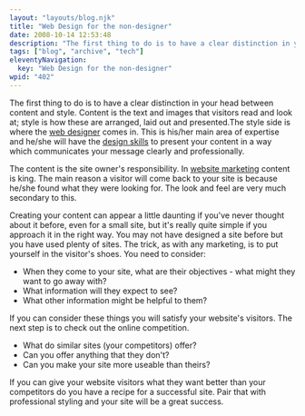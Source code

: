 ```yaml
---
layout: "layouts/blog.njk"
title: "Web Design for the non-designer"
date: 2008-10-14 12:53:48
description: "The first thing to do is to have a clear distinction in your head between content and style"
tags: ["blog", "archive", "tech"]
eleventyNavigation:
  key: "Web Design for the non-designer"
wpid: "402"
---
```


The first thing to do is to have a clear distinction in your head between content and style. Content is the text and images that visitors read and look at; style is how these are arranged, laid out and presented.The style side is where the <a href="http://www.chris-smith-web.com/wp" target="_self">web designer</a> comes in. This is his/her main area of expertise and he/she will have the <a href="http://www.chris-smith-web.com/wp" target="_self">design skills</a> to present your content in a way which communicates your message clearly and professionally.

The content is the site owner's responsibility. In <a href="http://www.chris-smith-web.com/wp/?page_id=11" target="_self">website marketing</a> content is king. The main reason a visitor will come back to your site is because he/she found what they were looking for. The look and feel are very much secondary to this.

Creating your content can appear a little daunting if you've never thought about it before, even for a small site, but it's really quite simple if you approach it in the right way. You may not have designed a site before but you have used plenty of sites. The trick, as with any marketing, is to put yourself in the visitor's shoes. You need to consider:

<ul>
	<li>When they come to your site, what are their objectives - what might they want to go away with?</li>
	<li>What information will they expect to see?</li>
	<li>What other information might be helpful to them?</li>
</ul>
If you can consider these things you will satisfy your website's visitors. The next step is to check out the online competition.
<ul>
	<li>What do similar sites (your competitors) offer?</li>
	<li>Can you offer anything that they don't?</li>
	<li>Can you make your site more useable than theirs?</li>
</ul>
If you can give your website visitors what they want better than your competitors do you have a recipe for a successful site. Pair that with professional styling and your site will be a great success.
